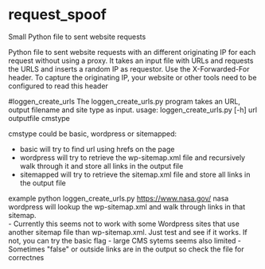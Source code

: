 # request_spoof
Small Python file to sent website requests 

Python file to sent website requests with an different originating IP for each request without using a proxy. 
It takes an input file with URLs and requests the URLS and inserts a random IP as requestor.  Use the X-Forwarded-For header.
To capture the originating IP, your website or other tools need to be configured to read this header

#loggen_create_urls
The loggen_create_urls.py program takes an URL, output filename and site type as input.
usage: loggen_create_urls.py [-h] url outputfile cmstype

cmstype could be basic, wordpress or sitemapped:
  - basic will try to find url using hrefs on the page
  - wordpress will try to retrieve the wp-sitemap.xml file and recursively walk through it and store all links in the output file
  - sitemapped will try to retrieve the sitemap.xml file and store all links in the output file

  example python loggen_create_urls.py https://www.nasa.gov/ nasa wordpress will lookup the wp-sitemap.xml and walk through links in that sitemap.  
    - Currently this seems not to work with some Wordpress sites that use another sitemap file than wp-sitemap.xml.  Just test and see if it works. If not, you can try the basic flag
    - large CMS sytems seems also limited
    - Sometimes "false" or outside links are in the output so check the file for correctnes
    
